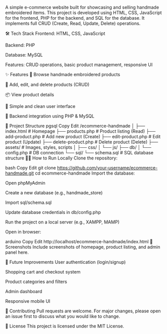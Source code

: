 A simple e-commerce website built for showcasing and selling handmade embroidered items. This project is developed using HTML, CSS, JavaScript for the frontend, PHP for the backend, and SQL for the database. It implements full CRUD (Create, Read, Update, Delete) operations.

🛠️ Tech Stack
Frontend: HTML, CSS, JavaScript

Backend: PHP

Database: MySQL

Features: CRUD operations, basic product management, responsive UI

✨ Features
👜 Browse handmade embroidered products

📝 Add, edit, and delete products (CRUD)

📦 View product details

🧾 Simple and clean user interface

💾 Backend integration using PHP & MySQL

📁 Project Structure
pgsql
Copy
Edit
/ecommerce-handmade
│
├── index.html              # Homepage
├── products.php            # Product listing (Read)
├── add-product.php         # Add new product (Create)
├── edit-product.php        # Edit product (Update)
├── delete-product.php      # Delete product (Delete)
├── assets/                 # Images, styles, scripts
│   ├── css/
│   └── js/
├── db/
│   └── config.php          # DB connection
└── sql/
    └── schema.sql          # SQL database structure
🧑‍💻 How to Run Locally
Clone the repository:

bash
Copy
Edit
git clone https://github.com/your-username/ecommerce-handmade.git
cd ecommerce-handmade
Import the database:

Open phpMyAdmin

Create a new database (e.g., handmade_store)

Import sql/schema.sql

Update database credentials in db/config.php

Run the project on a local server (e.g., XAMPP, MAMP)

Open in browser:

arduino
Copy
Edit
http://localhost/ecommerce-handmade/index.html
📸 Screenshots
Include screenshots of homepage, product listing, and admin panel here.

🚀 Future Improvements
User authentication (login/signup)

Shopping cart and checkout system

Product categories and filters

Admin dashboard

Responsive mobile UI

🤝 Contributing
Pull requests are welcome. For major changes, please open an issue first to discuss what you would like to change.

📄 License
This project is licensed under the MIT License.
